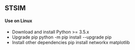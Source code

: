 
## **STSIM** ##

#### Use on Linux ####

 - Download and install Python >= 3.5.x
 - Upgrade pip
    python -m pip install --upgrade pip
 - Install other dependencies
    pip install networkx matplotlib
